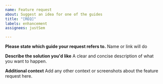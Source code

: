 ```yaml
---
name: Feature request
about: Suggest an idea for one of the guides
title: "[REQ]"
labels: enhancement
assignees: justSem

---
```


**Please state which guide your request refers to.**
Name or link will do

**Describe the solution you'd like**
A clear and concise description of what you want to happen.


**Additional context**
Add any other context or screenshots about the feature request here.
